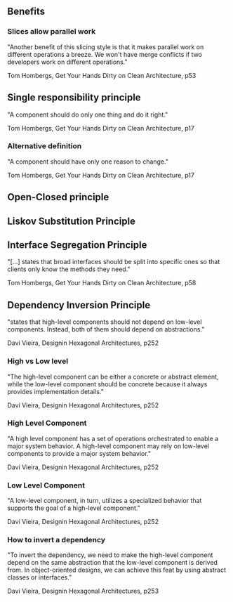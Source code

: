 ## Benefits

### Slices allow parallel work

"Another benefit of this slicing style is that it makes parallel work on different operations a breeze. We won't have merge conflicts if two developers work on different operations."

Tom Hombergs, Get Your Hands Dirty on Clean Architecture, p53

## Single responsibility principle

"A component should do only one thing and do it right."

Tom Hombergs, Get Your Hands Dirty on Clean Architecture, p17

### Alternative definition

"A component should have only one reason to change."

Tom Hombergs, Get Your Hands Dirty on Clean Architecture, p17

## Open-Closed principle

## Liskov Substitution Principle

## Interface Segregation Principle

"[...] states that broad interfaces should be split into specific ones so that clients only know the methods they need."

Tom Hombergs, Get Your Hands Dirty on Clean Architecture, p58

## Dependency Inversion Principle

"states that high-level components should not depend on low-level components. Instead, both of them should depend on abstractions."

Davi Vieira, Designin Hexagonal Architectures, p252

### High vs Low level

"The high-level component can be either a concrete or abstract element, while the low-level component should be concrete because it always provides implementation details."

Davi Vieira, Designin Hexagonal Architectures, p252

### High Level Component

"A high level component has a set of operations orchestrated to enable a major system behavior. A high-level component may rely on low-level components to provide a major system behavior."

Davi Vieira, Designin Hexagonal Architectures, p252

### Low Level Component

"A low-level component, in turn, utilizes a specialized behavior that supports the goal of a high-level component."

Davi Vieira, Designin Hexagonal Architectures, p252

### How to invert a dependency

"To invert the dependency, we need to make the high-level component depend on the same abstraction that the low-level component is derived from. In object-oriented designs, we can achieve this feat by using abstract classes or interfaces."

Davi Vieira, Designin Hexagonal Architectures, p253